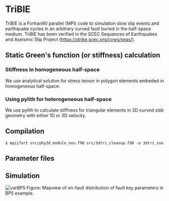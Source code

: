 # TriBIE
TriBIE is a Fortran90 parallel (MPI) code to simulation slow slip events and earthquake cycles in an arbitrary curved fault buried in the half-space medium. TriBIE has been verified in the SCEC Sequences of Earthquakes and Aseismic Slip Project (https://strike.scec.org/cvws/seas/).

## Static Green's function (or stiffness) calculation
### Stiffness in homogeneous half-space
We use analytical solution for stress tensor in polygon elements embeded in homogeneous half-space.

### Using pylith for heterogeneous half-space
We use pylith to calculate stiffness for triangular elements in 3D curved slab geometry with either 1D or 3D velocity. 

## Compilation

``
$ mpiifort src/phy3d_module_non.f90 src/3dtri_cleanup.f90 -o 3dtri_sse
``

## Parameter files

## Simulation

![varBP5](https://github.com/daisy20170101/TriBIE/assets/33549997/c0b43d1b-777a-48e0-bda4-72c7a9b0e95e)
Figure: Mapview of on-fault distribution of fault key parameters in BP5 example.

